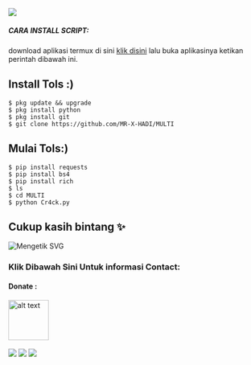 <p align="left">
  <img src="https://img.shields.io/badge/Author-𝙃𝙖𝙙𝙞.𝙭𝙙-blue?style=flat-square">

<h5 align="left">CARA INSTALL 
SCRIPT:</h5>

download aplikasi termux di sini <a href="https://f-droid.org/repo/com.termux_118.apk">klik disini</a> lalu buka aplikasinya ketikan perintah dibawah ini.


##   Install Tols :)
```
$ pkg update && upgrade  
$ pkg install python
$ pkg install git
$ git clone https://github.com/MR-X-HADI/MULTI
```
##   Mulai Tols:)
```
$ pip install requests
$ pip install bs4
$ pip install rich
$ ls
$ cd MULTI
$ python Cr4ck.py
```
## Cukup kasih bintang ✨ 
![Mengetik SVG](https://readme-typing-svg.herokuapp.com?lines=Selamat+Bersenang-senang....!+) 
<h3 align="left">Klik Dibawah Sini Untuk informasi Contact:</h3>

#### Donate :

<a href="https://sociabuzz.com/123345/tribe"><img src="https://upload.wikimedia.org/wikipedia/commons/7/72/Logo_dana_blue.svg" alt="alt text" width="80" height="80"></a> &nbsp;&nbsp;

[![](https://img.shields.io/badge/Github-black?logo=Github&logoColor=black&labelColor=white)](https://github.com/MR-X-HADI)
[![](https://img.shields.io/badge/Facebook-blue?logo=Facebook&logoColor=blue&labelColor=white)](https://www.facebook.com/profile.php?id=100054222010368)
[![](https://img.shields.io/badge/Whatsapp-CHAT-red?logo=Whatsapp&logoColor=Brightgreen&labelColor=white)](https://wa.me/6285362211672?text=Assalamualikum+bang+hadi)
